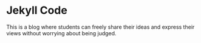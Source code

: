 # Jekyll Code

This is a blog where students can freely share their ideas and express their views without worrying about being judged.
